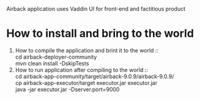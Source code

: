 Airback application uses Vaddin UI for front-end and factitious product 
# How to install and bring to the world</br>
1) How to compile the application and brint it to the world :: </br>
cd airback-deployer-community</br>
mvn clean install -DskipTests</br>
2) How to run application after compiling to the world ::</br>
cd airback-app-community/target/airback-9.0.9/airback-9.0.9/</br>
cp airback-app-executor/target executor.jar executor.jar</br>
java -jar executor.jar -Dserver.port=9000
